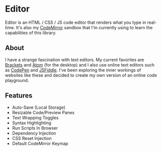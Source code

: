 # Editor

Editor is an HTML / CSS / JS code editor that renders what you type in real-time. It's also my [CodeMirror](https://codemirror.net/) sandbox that I'm currently using to learn the capabilities of this library.

## About

I have a strange fascination with text editors. My current favorites are [Brackets](http://brackets.io/) and [Atom](https://atom.io/) (for the desktop) and I also use online text editors such as [CodePen](http://codepen.io/) and [JSFiddle](https://jsfiddle.net/). I've been exploring the inner workings of websites like these and decided to create my own version of an online code playground.

## Features

- Auto-Save (Local Storage)
- Resizable Code/Preview Panes
- Text Wrapping Toggles
- Syntax Highlighting
- Run Scripts In Browser
- Dependency Injection
- CSS Reset Injection
- Default CodeMirror Keymap
